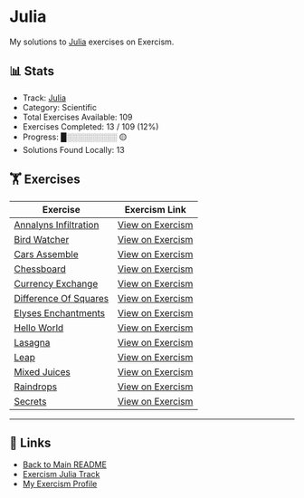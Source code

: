 # Julia

My solutions to [Julia](https://exercism.org/tracks/julia) exercises on Exercism.

## 📊 Stats

- Track: [Julia](https://exercism.org/tracks/julia)
- Category: Scientific
- Total Exercises Available: 109
- Exercises Completed: 13 / 109 (12%)
- Progress: █░░░░░░░░░ 🟡
- Solutions Found Locally: 13

## 🏋️ Exercises

| Exercise | Exercism Link |
|----------|---------------|
| [Annalyns Infiltration](annalyns-infiltration/README.md) | [View on Exercism](https://exercism.org/tracks/julia/exercises/annalyns-infiltration) |
| [Bird Watcher](bird-watcher/README.md) | [View on Exercism](https://exercism.org/tracks/julia/exercises/bird-watcher) |
| [Cars Assemble](cars-assemble/README.md) | [View on Exercism](https://exercism.org/tracks/julia/exercises/cars-assemble) |
| [Chessboard](chessboard/README.md) | [View on Exercism](https://exercism.org/tracks/julia/exercises/chessboard) |
| [Currency Exchange](currency-exchange/README.md) | [View on Exercism](https://exercism.org/tracks/julia/exercises/currency-exchange) |
| [Difference Of Squares](difference-of-squares/README.md) | [View on Exercism](https://exercism.org/tracks/julia/exercises/difference-of-squares) |
| [Elyses Enchantments](elyses-enchantments/README.md) | [View on Exercism](https://exercism.org/tracks/julia/exercises/elyses-enchantments) |
| [Hello World](hello-world/README.md) | [View on Exercism](https://exercism.org/tracks/julia/exercises/hello-world) |
| [Lasagna](lasagna/README.md) | [View on Exercism](https://exercism.org/tracks/julia/exercises/lasagna) |
| [Leap](leap/README.md) | [View on Exercism](https://exercism.org/tracks/julia/exercises/leap) |
| [Mixed Juices](mixed-juices/README.md) | [View on Exercism](https://exercism.org/tracks/julia/exercises/mixed-juices) |
| [Raindrops](raindrops/README.md) | [View on Exercism](https://exercism.org/tracks/julia/exercises/raindrops) |
| [Secrets](secrets/README.md) | [View on Exercism](https://exercism.org/tracks/julia/exercises/secrets) |

---

## 🔗 Links

- [Back to Main README](../README.md)
- [Exercism Julia Track](https://exercism.org/tracks/julia)
- [My Exercism Profile](https://exercism.org/profiles/princemuel)
